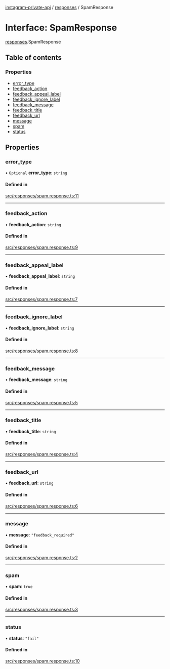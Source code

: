 [instagram-private-api](../../README.md) / [responses](../../modules/responses.md) / SpamResponse

# Interface: SpamResponse

[responses](../../modules/responses.md).SpamResponse

## Table of contents

### Properties

- [error\_type](SpamResponse.md#error_type)
- [feedback\_action](SpamResponse.md#feedback_action)
- [feedback\_appeal\_label](SpamResponse.md#feedback_appeal_label)
- [feedback\_ignore\_label](SpamResponse.md#feedback_ignore_label)
- [feedback\_message](SpamResponse.md#feedback_message)
- [feedback\_title](SpamResponse.md#feedback_title)
- [feedback\_url](SpamResponse.md#feedback_url)
- [message](SpamResponse.md#message)
- [spam](SpamResponse.md#spam)
- [status](SpamResponse.md#status)

## Properties

### error\_type

• `Optional` **error\_type**: `string`

#### Defined in

[src/responses/spam.response.ts:11](https://github.com/Nerixyz/instagram-private-api/blob/4971f34/src/responses/spam.response.ts#L11)

___

### feedback\_action

• **feedback\_action**: `string`

#### Defined in

[src/responses/spam.response.ts:9](https://github.com/Nerixyz/instagram-private-api/blob/4971f34/src/responses/spam.response.ts#L9)

___

### feedback\_appeal\_label

• **feedback\_appeal\_label**: `string`

#### Defined in

[src/responses/spam.response.ts:7](https://github.com/Nerixyz/instagram-private-api/blob/4971f34/src/responses/spam.response.ts#L7)

___

### feedback\_ignore\_label

• **feedback\_ignore\_label**: `string`

#### Defined in

[src/responses/spam.response.ts:8](https://github.com/Nerixyz/instagram-private-api/blob/4971f34/src/responses/spam.response.ts#L8)

___

### feedback\_message

• **feedback\_message**: `string`

#### Defined in

[src/responses/spam.response.ts:5](https://github.com/Nerixyz/instagram-private-api/blob/4971f34/src/responses/spam.response.ts#L5)

___

### feedback\_title

• **feedback\_title**: `string`

#### Defined in

[src/responses/spam.response.ts:4](https://github.com/Nerixyz/instagram-private-api/blob/4971f34/src/responses/spam.response.ts#L4)

___

### feedback\_url

• **feedback\_url**: `string`

#### Defined in

[src/responses/spam.response.ts:6](https://github.com/Nerixyz/instagram-private-api/blob/4971f34/src/responses/spam.response.ts#L6)

___

### message

• **message**: ``"feedback_required"``

#### Defined in

[src/responses/spam.response.ts:2](https://github.com/Nerixyz/instagram-private-api/blob/4971f34/src/responses/spam.response.ts#L2)

___

### spam

• **spam**: ``true``

#### Defined in

[src/responses/spam.response.ts:3](https://github.com/Nerixyz/instagram-private-api/blob/4971f34/src/responses/spam.response.ts#L3)

___

### status

• **status**: ``"fail"``

#### Defined in

[src/responses/spam.response.ts:10](https://github.com/Nerixyz/instagram-private-api/blob/4971f34/src/responses/spam.response.ts#L10)
